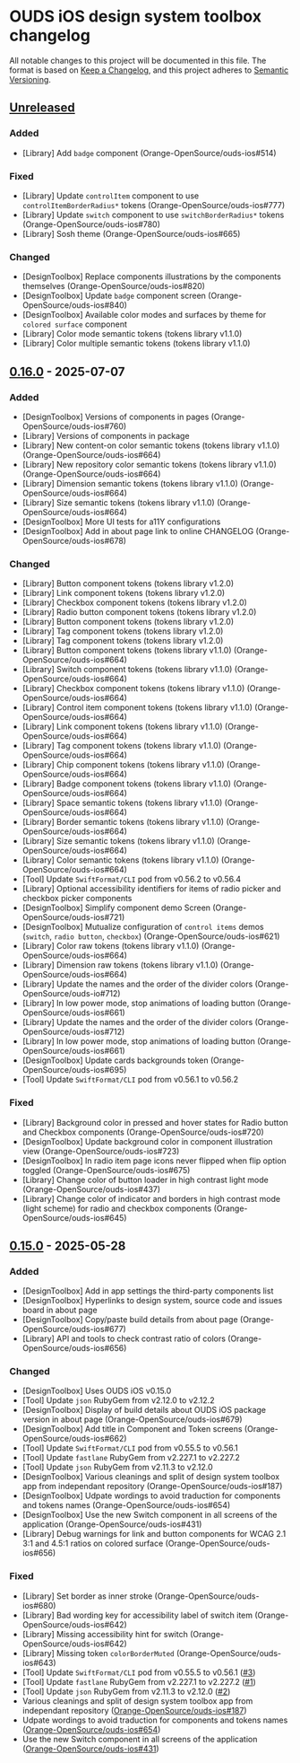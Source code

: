 # OUDS iOS design system toolbox changelog

All notable changes to this project will be documented in this file.
The format is based on [Keep a Changelog](https://keepachangelog.com/en/1.0.0/),
and this project adheres to [Semantic Versioning](https://semver.org/spec/v2.0.0.html).

## [Unreleased](https://github.com/Orange-OpenSource/ouds-ios-design-system-toolbox/compare/0.16.0...develop)

### Added

- [Library] Add `badge` component (Orange-OpenSource/ouds-ios#514)

### Fixed

- [Library] Update `controlItem` component to use `controlItemBorderRadius*` tokens (Orange-OpenSource/ouds-ios#777)
- [Library] Update `switch` component to use `switchBorderRadius*` tokens (Orange-OpenSource/ouds-ios#780)
- [Library] Sosh theme (Orange-OpenSource/ouds-ios#665)

### Changed

- [DesignToolbox] Replace components illustrations by the components themselves (Orange-OpenSource/ouds-ios#820)
- [DesignToolbox] Update `badge` component screen (Orange-OpenSource/ouds-ios#840)
- [DesignToolbox] Available color modes and surfaces by theme for `colored surface` component
- [Library] Color mode semantic tokens (tokens library v1.1.0)
- [Library] Color multiple semantic tokens (tokens library v1.1.0)

## [0.16.0](https://github.com/Orange-OpenSource/ouds-ios-design-system-toolbox/compare/0.15.0...0.16.0) - 2025-07-07

### Added

- [DesignToolbox] Versions of components in pages (Orange-OpenSource/ouds-ios#760)
- [Library] Versions of components in package
- [Library] New content-on color semantic tokens (tokens library v1.1.0) (Orange-OpenSource/ouds-ios#664)
- [Library] New repository color semantic tokens (tokens library v1.1.0) (Orange-OpenSource/ouds-ios#664)
- [Library] Dimension semantic tokens (tokens library v1.1.0) (Orange-OpenSource/ouds-ios#664)
- [Library] Size semantic tokens (tokens library v1.1.0) (Orange-OpenSource/ouds-ios#664)
- [DesignToolbox] More UI tests for a11Y configurations
- [DesignToolbox] Add in about page link to online CHANGELOG (Orange-OpenSource/ouds-ios#678)

### Changed

- [Library] Button component tokens (tokens library v1.2.0)
- [Library] Link component tokens (tokens library v1.2.0)
- [Library] Checkbox component tokens (tokens library v1.2.0)
- [Library] Radio button component tokens (tokens library v1.2.0)
- [Library] Button component tokens (tokens library v1.2.0)
- [Library] Tag component tokens (tokens library v1.2.0)
- [Library] Tag component tokens (tokens library v1.2.0)
- [Library] Button component tokens (tokens library v1.1.0) (Orange-OpenSource/ouds-ios#664)
- [Library] Switch component tokens (tokens library v1.1.0) (Orange-OpenSource/ouds-ios#664)
- [Library] Checkbox component tokens (tokens library v1.1.0) (Orange-OpenSource/ouds-ios#664)
- [Library] Control item component tokens (tokens library v1.1.0) (Orange-OpenSource/ouds-ios#664)
- [Library] Link component tokens (tokens library v1.1.0) (Orange-OpenSource/ouds-ios#664)
- [Library] Tag component tokens (tokens library v1.1.0) (Orange-OpenSource/ouds-ios#664)
- [Library] Chip component tokens (tokens library v1.1.0) (Orange-OpenSource/ouds-ios#664)
- [Library] Badge component tokens (tokens library v1.1.0) (Orange-OpenSource/ouds-ios#664)
- [Library] Space semantic tokens (tokens library v1.1.0) (Orange-OpenSource/ouds-ios#664)
- [Library] Border semantic tokens (tokens library v1.1.0) (Orange-OpenSource/ouds-ios#664)
- [Library] Size semantic tokens (tokens library v1.1.0) (Orange-OpenSource/ouds-ios#664)
- [Library] Color semantic tokens (tokens library v1.1.0) (Orange-OpenSource/ouds-ios#664)
- [Tool] Update `SwiftFormat/CLI` pod from v0.56.2 to v0.56.4
- [Library] Optional accessibility identifiers for items of radio picker and checkbox picker components
- [DesignToolbox] Simplify component demo Screen (Orange-OpenSource/ouds-ios#721)
- [DesignToolbox] Mutualize configuration of `control items` demos (`switch`, `radio button`, `checkbox`) (Orange-OpenSource/ouds-ios#621) 
- [Library] Color raw tokens (tokens library v1.1.0) (Orange-OpenSource/ouds-ios#664)
- [Library] Dimension raw tokens (tokens library v1.1.0) (Orange-OpenSource/ouds-ios#664)
- [Library] Update the names and the order of the divider colors (Orange-OpenSource/ouds-io#712)
- [Library] In low power mode, stop animations of loading button (Orange-OpenSource/ouds-ios#661)
- [Library] Update the names and the order of the divider colors (Orange-OpenSource/ouds-ios#712)
- [Library] In low power mode, stop animations of loading button (Orange-OpenSource/ouds-ios#661) 
- [DesignToolbox] Update cards backgrounds token (Orange-OpenSource/ouds-ios#695)
- [Tool] Update `SwiftFormat/CLI` pod from v0.56.1 to v0.56.2

### Fixed

- [Library] Background color in pressed and hover states for Radio button and Checkbox components (Orange-OpenSource/ouds-ios#720)
- [DesignToolbox] Update background color in component illustration view (Orange-OpenSource/ouds-ios#723)
- [DesignToolbox] In radio item page icons never flipped when flip option toggled (Orange-OpenSource/ouds-ios#675)
- [Library] Change color of button loader in high contrast light mode (Orange-OpenSource/ouds-ios#437)
- [Library] Change color of indicator and borders in high contrast mode (light scheme) for radio and checkbox components (Orange-OpenSource/ouds-ios#645)

## [0.15.0](https://github.com/Orange-OpenSource/ouds-ios-design-system-toolbox/releases/tag/0.15.0) - 2025-05-28

### Added

- [DesignToolbox] Add in app settings the third-party components list
- [DesignToolbox] Hyperlinks to design system, source code and issues board in about page
- [DesignToolbox] Copy/paste build details from about page (Orange-OpenSource/ouds-ios#677)
- [Library] API and tools to check contrast ratio of colors (Orange-OpenSource/ouds-ios#656)

### Changed

- [DesignToolbox] Uses OUDS iOS v0.15.0
- [Tool] Update `json` RubyGem from v2.12.0 to v2.12.2
- [DesignToolbox] Display of build details about OUDS iOS package version in about page (Orange-OpenSource/ouds-ios#679)
- [DesignToolbox] Add title in Component and Token screens (Orange-OpenSource/ouds-ios#662)
- [Tool] Update `SwiftFormat/CLI` pod from v0.55.5 to v0.56.1
- [Tool] Update `fastlane` RubyGem from v2.227.1 to v2.227.2
- [Tool] Update `json` RubyGem from v2.11.3 to v2.12.0
- [DesignToolbox] Various cleanings and split of design system toolbox app from independant repository (Orange-OpenSource/ouds-ios#187)
- [DesignToolbox] Udpate wordings to avoid traduction for components and tokens names (Orange-OpenSource/ouds-ios#654)
- [DesignToolbox] Use the new Switch component in all screens of the application (Orange-OpenSource/ouds-ios#431)
- [Library] Debug warnings for link and button components for WCAG 2.1 3:1 and 4.5:1 ratios on colored surface (Orange-OpenSource/ouds-ios#656)

### Fixed

- [Library] Set border as inner stroke (Orange-OpenSource/ouds-ios#680)
- [Library] Bad wording key for accessibility label of switch item (Orange-OpenSource/ouds-ios#642)
- [Library] Missing accessibility hint for switch (Orange-OpenSource/ouds-ios#642)
- [Library] Missing token `colorBorderMuted` (Orange-OpenSource/ouds-ios#643)
- [Tool] Update `SwiftFormat/CLI` pod from v0.55.5 to v0.56.1 ([#3](https://github.com/Orange-OpenSource/ouds-ios-design-system-toolbox/pull/3))
- [Tool] Update `fastlane` RubyGem from v2.227.1 to v2.227.2 ([#1](https://github.com/Orange-OpenSource/ouds-ios-design-system-toolbox/pull/1))
- [Tool] Update `json` RubyGem from v2.11.3 to v2.12.0 ([#2](https://github.com/Orange-OpenSource/ouds-ios-design-system-toolbox/pull/2))
- Various cleanings and split of design system toolbox app from independant repository ([Orange-OpenSource/ouds-ios#187](https://github.com/Orange-OpenSource/ouds-ios/issues/187))
- Udpate wordings to avoid traduction for components and tokens names ([Orange-OpenSource/ouds-ios#654](https://github.com/Orange-OpenSource/ouds-ios/issues/654))
- Use the new Switch component in all screens of the application ([Orange-OpenSource/ouds-ios#431](https://github.com/Orange-OpenSource/ouds-ios/issues/431))
